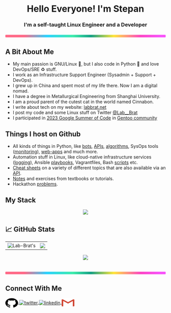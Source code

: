 <h1 align="center"> Hello Everyone! I'm Stepan</h1>

<h3 align="center"> I'm a self-taught Linux Engineer and a Developer </h3>
<img src="https://github.com/ArshErgon/ArshErgon/blob/main/assets/header/lineBar.png" width="100%" height="8px"/>


## A Bit About Me

* My main passion is GNU/Linux 🐧, but I also code in Python 🐍 and love DevOps/SRE ♻ stuff.
* I work as an Infrastructure Support Engineer (Sysadmin + Support + DevOps).
* I grew up in China and spent most of my life there. Now I am a digital nomad.
* I have a degree in Metallurgical Engineering from Shanghai University.
* I am a proud parent of the cutest cat in the world named Cinnabon.
* I write about tech on my website: [labbrat.net](https://labbrat.net)
* I post my code and some Linux stuff on Twitter [@Lab__Brat](https://twitter.com/Lab__Brat)
* I participated in [2023 Google Summer of Code](https://summerofcode.withgoogle.com/programs/2023/projects/GeVkDHOA) in [Gentoo community](https://blogs.gentoo.org/gsoc/2023/08/27/final-report-automated-gentoo-system-updater/)

## Things I host on Github
* All kinds of things in Python, like [bots](https://github.com/Lab-Brat/pebbles_bot), [APIs](https://github.com/Lab-Brat/shell_notes), [algorithms](https://github.com/Lab-Brat/tsp), SysOps tools ([monitoring](https://github.com/Lab-Brat/pyLookout)), [web-apps](https://github.com/Lab-Brat/flask_masque) and much more.
* Automation stuff in Linux, like cloud-native infrastructure services ([logging](https://github.com/Lab-Brat/rsyslog_server)), Ansible [playbooks](https://github.com/Lab-Brat/ansible), Vagrantfiles, Bash [scripts](https://github.com/Lab-Brat/linux_scripts) etc.
* [Cheat sheets](https://github.com/Lab-Brat/cheatsheets) on a variety of different topics that are also available via an [API](https://github.com/Lab-Brat/shell_notes).
* [Notes](https://github.com/Lab-Brat/c_exercises) and exercises from textbooks or tutorials.
* Hackathon [problems](https://github.com/Lab-Brat/RED_OS_Welcome).

## My Stack
<p align="center">
  <a href="https://skillicons.dev">
    <img src="https://skillicons.dev/icons?i=linux,vim,py,bash,rust,git,ansible,jenkins,githubactions,github,gitlab,kubernetes,docker,gcp,aws,postgres,cloudflare,nginx,flutter,js,html,css&perline=11" />
  </a>
</p>

## &#x1f4c8; GitHub Stats
<table align="center">
  <tr>
    <td>
      <a ><img align="center" src="https://github-readme-stats.vercel.app/api?username=Lab-Brat&show_icons=true&include_all_commits=true&show_icons=true&theme=swift&hide_border=true" alt=Lab-Brat's github stats" height="200" /></a>
    </td>
    <td>
      <a><img align="center" src="https://github-readme-stats.vercel.app/api/top-langs/?username=Lab-Brat&layout=compact&langs_count=8&count_private=true&theme=swift&hide_border=true" height="200"/></a>
    </td>
  </tr>
</table>

<p align="center">
  <img align="center" src="https://github-readme-streak-stats.herokuapp.com/?user=Lab-Brat&&hide_border=true" />
</p>
<br>

<img src="https://github.com/ArshErgon/ArshErgon/blob/main/assets/header/lineBar.png" width="100%" height="8px"/>

## Connect With Me

<p align="left">
  <a href="https://www.github.com/Lab-Brat" target="_blank">
    <img align="center" src="https://raw.githubusercontent.com/sagarchoudhary96/sagarchoudhary96/main/icons/github.svg" alt="github" height="30" width="40" />
  </a>
  <a href="https://twitter.com/Lab__Brat" target="_blank">
    <img align="center" src="https://raw.githubusercontent.com/rahuldkjain/github-profile-readme-generator/master/src/images/icons/Social/twitter.svg" alt="twitter" height="30" width="40" />
  </a>
  <a href="https://www.linkedin.com/in/stepan-kulikov-v/" target="_blank">
    <img align="center" src="https://raw.githubusercontent.com/rahuldkjain/github-profile-readme-generator/master/src/images/icons/Social/linked-in-alt.svg" alt="linkedin" height="30" width="40" />
  </a>
  <a href="mailto:labbrat_social@pm.me" target="_blank">
    <img align="center" src="https://raw.githubusercontent.com/sagarchoudhary96/sagarchoudhary96/main/icons/gmail.svg" alt="gmail" height="30" width="40" />
  </a>
</p>
<br>
